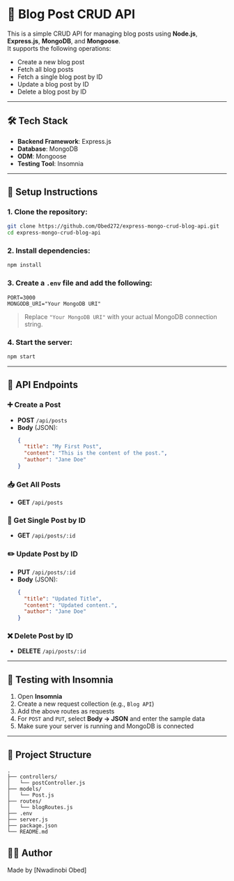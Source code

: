 # 📝 Blog Post CRUD API

This is a simple CRUD API for managing blog posts using **Node.js**, **Express.js**, **MongoDB**, and **Mongoose**.  
It supports the following operations:

- Create a new blog post
- Fetch all blog posts
- Fetch a single blog post by ID
- Update a blog post by ID
- Delete a blog post by ID

---

## 🛠 Tech Stack

- **Backend Framework**: Express.js
- **Database**: MongoDB
- **ODM**: Mongoose
- **Testing Tool**: Insomnia

---

## 🚀 Setup Instructions

### 1. Clone the repository:

```bash
git clone https://github.com/Obed272/express-mongo-crud-blog-api.git
cd express-mongo-crud-blog-api
```

### 2. Install dependencies:

```bash
npm install
```

### 3. Create a `.env` file and add the following:

```env
PORT=3000
MONGODB_URI="Your MongoDB URI"
```

> Replace `"Your MongoDB URI"` with your actual MongoDB connection string.

### 4. Start the server:

```bash
npm start
```

---

## 📮 API Endpoints

### ➕ Create a Post
- **POST** `/api/posts`
- **Body** (JSON):
  ```json
  {
    "title": "My First Post",
    "content": "This is the content of the post.",
    "author": "Jane Doe"
  }
  ```

### 📥 Get All Posts
- **GET** `/api/posts`

### 📄 Get Single Post by ID
- **GET** `/api/posts/:id`

### ✏️ Update Post by ID
- **PUT** `/api/posts/:id`
- **Body** (JSON):
  ```json
  {
    "title": "Updated Title",
    "content": "Updated content.",
    "author": "Jane Doe"
  }
  ```

### ❌ Delete Post by ID
- **DELETE** `/api/posts/:id`

---

## 🧪 Testing with Insomnia

1. Open **Insomnia**
2. Create a new request collection (e.g., `Blog API`)
3. Add the above routes as requests
4. For `POST` and `PUT`, select **Body → JSON** and enter the sample data
5. Make sure your server is running and MongoDB is connected

---

## 📂 Project Structure

```
.
├── controllers/
│   └── postController.js
├── models/
│   └── Post.js
├── routes/
│   └── blogRoutes.js
├── .env
├── server.js
├── package.json
└── README.md
```
## 🧑‍💻 Author

Made by [Nwadinobi Obed]
